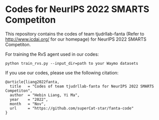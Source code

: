 # Codes for NeurIPS 2022 SMARTS Competiton
This repository contains the codes of team tjudrllab-fanta (Refer to http://www.icdai.org/ for our homepage) for NeurIPS 2022 SMARTS Competiton. 

For training the RvS agent used in our codes:

```
python train_rvs.py --input_dir=path to your Waymo datasets
```



If you use our codes, please use the following citation:

```
@article{liang2022fanta,
  title   = "Codes of team tjudrllab-fanta for NeurIPS 2022 SMARTS Competiton",
  author  = "Hebin Liang, Yi Ma",
  year    = "2022",
  month   = "Nov",
  url     = "https://github.com/superCat-star/fanta-code"
}
```

